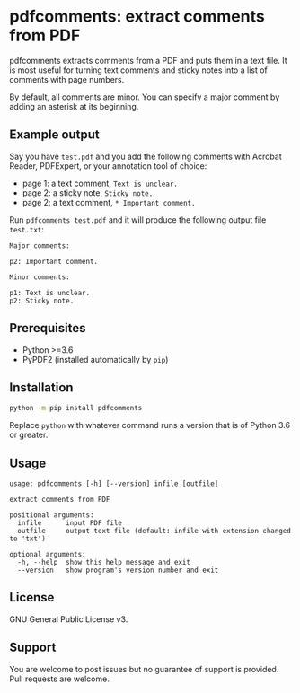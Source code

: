 # pdfcomments: extract comments from PDF

pdfcomments extracts comments from a PDF and puts them in a text file.
It is most useful for turning text comments and sticky notes into a list of comments with page numbers.

By default, all comments are minor.
You can specify a major comment by adding an asterisk at its beginning.

## Example output

Say you have `test.pdf` and you add the following comments with Acrobat Reader, PDFExpert, or your annotation tool of choice:
- page 1: a text comment, `Text is unclear.`
- page 2: a sticky note, `Sticky note.`
- page 2: a text comment, `* Important comment.`

Run `pdfcomments test.pdf` and it will produce the following output file `test.txt`:

```text
Major comments:

p2: Important comment.

Minor comments:

p1: Text is unclear.
p2: Sticky note.
```

## Prerequisites

- Python >=3.6
- PyPDF2 (installed automatically by `pip`)

## Installation

```sh
python -m pip install pdfcomments
```

Replace `python` with whatever command runs a version that is of Python 3.6 or greater.

## Usage

```
usage: pdfcomments [-h] [--version] infile [outfile]

extract comments from PDF

positional arguments:
  infile      input PDF file
  outfile     output text file (default: infile with extension changed to 'txt')

optional arguments:
  -h, --help  show this help message and exit
  --version   show program's version number and exit
```

## License

GNU General Public License v3.

## Support

You are welcome to post issues but no guarantee of support is provided.
Pull requests are welcome.
